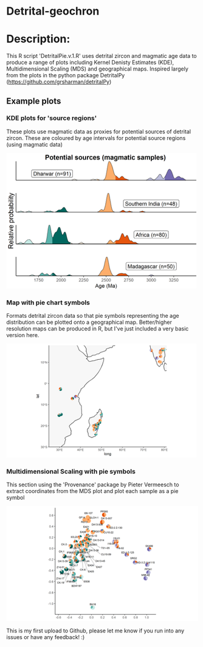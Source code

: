 # Detrital-geochron

# Description:
This R script 'DetritalPie.v.1.R' uses detrital zircon and magmatic age data to produce a range of plots including Kernel Denisty Estimates (KDE), Multidimensional Scaling (MDS) and geographical maps. 
Inspired largely from the plots in the python package DetritalPy (https://github.com/grsharman/detritalPy)

## Example plots

### KDE plots for 'source regions'
These plots use magmatic data as proxies for potential sources of detrital zircon. These are coloured by age intervals for potential source regions (using magmatic data)

<img src="https://github.com/ShereeArmistead/Detrital-geochron/blob/master/Fig1_MagmaticSourceRegions_KDEs.png" alt="alt text" width="500">

### Map with pie chart symbols
Formats detrital zircon data so that pie symbols representing the age distribution can be plotted onto a geographical map.
Better/higher resolution maps can be produced in R, but I've just included a very basic version here.

<img src="https://github.com/ShereeArmistead/Detrital-geochron/blob/master/Fig2_Detrital_Pie_map.png" alt="alt text" width="500">

### Multidimensional Scaling with pie symbols
This section using the 'Provenance' package by Pieter Vermeesch to extract coordinates from the MDS plot and plot each sample as a pie symbol

<img src="https://github.com/ShereeArmistead/Detrital-geochron/blob/master/Fig3_Detrital_Pie_MDS.png" alt="alt text" width="800">

This is my first upload to Github, please let me know if you run into any issues or have any feedback! :) 
